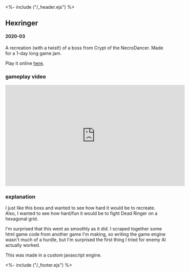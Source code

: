 <!DOCTYPE html>
<html>
<head>
<%- include ("/_header.ejs") %>
</head>
<body>
<div class="wrapper">
<div class="header">
  <a href="/index#hexringer"><div class="header-banner"></div></a>
</div>
<section class="main-content">
<h1 class="post-title">Hexringer</h1>
<h4 class="post-meta">2020-03</h4>

A recreation (with a twist!) of a boss from Crypt of the NecroDancer. Made for a 1-day long game jam.

Play it online <a href="https://pancelor.itch.io/hexringer">here</a>.

### gameplay video

<iframe width="560" height="315" src="https://www.youtube-nocookie.com/embed/nd7OK5OZI4o?rel=0" frameborder="0" allow="accelerometer; autoplay; clipboard-write; encrypted-media; gyroscope; picture-in-picture" allowfullscreen></iframe>

### explanation

I just like this boss and wanted to see how hard it would be to recreate. Also, I wanted to see how hard/fun it would be to fight Dead Ringer on a hexagonal grid.

I'm surprised that this went as smoothly as it did. I scraped together some html game code from another game I'm making, so writing the game engine wasn't much of a hurdle, but I'm surprised the first thing I tried for enemy AI actually worked.

This was made in a custom javascript engine.

</section>
<%- include ("/_footer.ejs") %>
</body>
</html>
